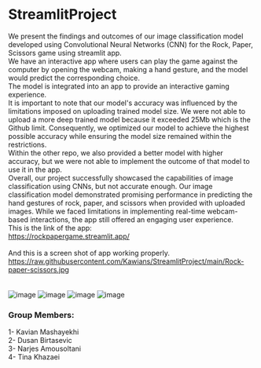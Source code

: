 # StreamlitProject
We present the findings and outcomes of our image classification model developed using Convolutional Neural Networks (CNN) for the Rock, Paper, Scissors game using streamlit app.<br>
We have an interactive app where users can play the game against the computer by opening the webcam, making a hand gesture, and the model would predict the corresponding choice.<br>
The model is integrated into an app to provide an interactive gaming experience.<br>
It is important to note that our model's accuracy was influenced by the limitations imposed on uploading trained model size. We were not able to upload a more deep trained model because it exceeded 25Mb which is the Github limit. Consequently, we optimized our model to achieve the highest possible accuracy while ensuring the model size remained within the restrictions.<br>
Within the other repo, we also provided a better model with higher accuracy, but we were not able to implement the outcome of that model to use it in the app.<br>
Overall, our project successfully showcased the capabilities of image classification using CNNs, but not accurate enough.
Our image classification model demonstrated promising performance in predicting the hand gestures of rock, paper, and scissors when provided with uploaded images. While we faced limitations in implementing real-time webcam-based interactions, the app still offered an engaging user experience.<br>
This is the link of the app: <br>
https://rockpapergame.streamlit.app/ <br>
<br>
And this is a screen shot of app working properly.<br>
https://raw.githubusercontent.com/Kawians/StreamlitProject/main/Rock-paper-scissors.jpg <br>
<br>
<br>
![image](https://github.com/Kawians/StreamlitProject/assets/31896340/39716c0a-54df-4aaf-b580-6602c9b026b3)
![image](https://github.com/Kawians/StreamlitProject/assets/31896340/cec093bd-4022-4e7d-8fba-eacabbaffaa6)
![image](https://github.com/Kawians/StreamlitProject/assets/31896340/b97e0913-1fc4-45d8-9188-0703d93b9739)
![image](https://github.com/Kawians/StreamlitProject/assets/31896340/0af79742-56f1-45fa-ac57-d0ebaa9b51f4)





### Group Members:
1- Kavian Mashayekhi <br>
2- Dusan Birtasevic <br>
3- Narjes Amousoltani <br>
4- Tina Khazaei <br>


